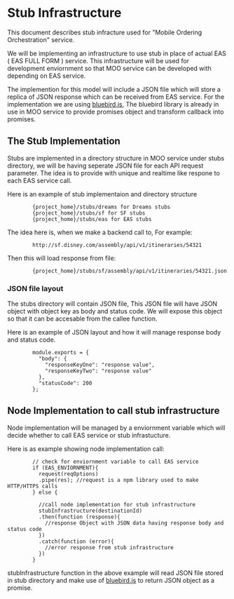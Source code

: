 Stub Infrastructure
=======
This document describes stub infracture used for "Mobile Ordering Orchestration" service.

We will be implementing an infrastructure to use stub in place of actual EAS ( EAS FULL FORM ) service. This infrastructure will be used for development enviornment so that MOO service can be developed with depending on EAS service.

The implemention for this model will include a JSON file which will store a replica of JSON response which can be received from EAS service. For the implementation we are using [bluebird.js](http://bluebirdjs.com/docs/getting-started.html), The bluebird library is already in use in MOO service to provide promises object and transform callback into promises.

## The Stub Implementation
Stubs are implemented in a directory structure in MOO service under stubs directory, we will be having seperate JSON file for each API request parameter. The idea is to provide with unique and realtime like respone to each EAS service call.

Here is an example of stub implementaion and directory structure
```
        {project_home}/stubs/dreams for Dreams stubs
        {project_home}/stubs/sf for SF stubs
        {project_home}/stubs/eas for EAS stubs
```
The idea here is, when we make a backend call to,
For example:
```
        http://sf.disney.com/assembly/api/v1/itineraries/54321
```
Then this will load response from file:
```
        {project_home}/stubs/sf/assembly/api/v1/itineraries/54321.json
```

### JSON file layout
The stubs directory will contain JSON file, This JSON file will have JSON object with object key as body and status code. We will expose this object so that it can be accesable from the callee function.

Here is an example of JSON layout and how it will manage response body and status code.
```
        module.exports = {
          "body": {
            "responseKeyOne": "response value",
            "responseKeyTwo": "response value"
          },
          "statusCode": 200
        };
```

## Node Implementation to call stub infrastructure
Node implementation will be managed by a enviornment variable which will decide whether to call EAS service or stub infrastucture.

Here is as example showing node implementation call:
```
        // check for enviornment variable to call EAS service
        if (EAS_ENVIORNMENT){
          request(reqOptions)
          .pipe(res); //request is a npm library used to make HTTP/HTTPS calls
        } else {

          //call node implementation for stub infrastructure
          stubInfrastructure(destinationId)
          .then(function (response){
            //response Object with JSON data having response body and status code
          })
          .catch(function (error){
            //error response from stub infrastructure
          })
        }
```

stubInfrastructure function in the above example will read JSON file stored in stub directory and make use of [bluebird.js](http://bluebirdjs.com/docs/getting-started.html) to return JSON object as a promise.